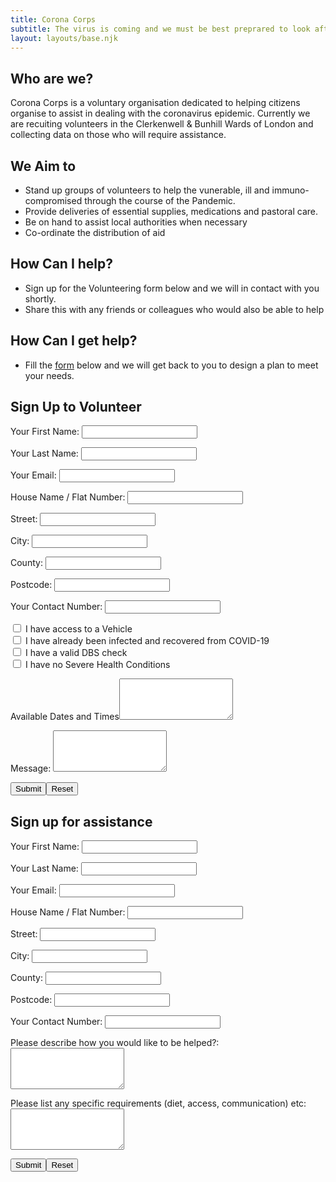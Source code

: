 ```yaml
---
title: Corona Corps
subtitle: The virus is coming and we must be best preprared to look after the vulnerable around us and prevent it spreading faster than our health services can cope.
layout: layouts/base.njk
---
```


## Who are we?
  Corona Corps is a voluntary organisation dedicated to helping citizens organise to assist in dealing with the coronavirus epidemic.
  Currently we are recuiting volunteers in the Clerkenwell & Bunhill Wards of London and collecting data on those who will require assistance.

## We Aim to

 - Stand up groups of volunteers to help the vunerable, ill and immuno-compromised through the course of the Pandemic.
 - Provide deliveries of essential supplies, medications and pastoral care.
 - Be on hand to assist local authorities when necessary
 - Co-ordinate the distribution of aid 


## How Can I help?

 - Sign up for the Volunteering form below and we will in contact with you shortly.
 - Share this with any friends or colleagues who would also be able to help

## How Can I get help?

 - Fill the [form](#assistance) below and we will get back to you to design a plan to meet your needs.
 
 

## Sign Up to Volunteer
<div class="form-card">
  <form name="volunteer" method="POST" data-netlify="true">
    <p>
      <label>Your First Name: <input type="text" name="firstname" class="form-input" /></label>   
    </p>
    <p>
      <label>Your Last Name: <input type="text" name="lastname" class="form-input" /></label>   
    </p>
    <p>
      <label>Your Email: <input type="email" name="email" class="form-input" /></label>
    </p>
    <p>
      <label>House Name / Flat Number: <input type="text" name="house" class="form-input" /></label>
    </p>
    <p>
      <label>Street: <input type="text" name="street" class="form-input" /></label>
    </p>
    <p>
      <label>City: <input type="text" name="city" class="form-input" /></label>
    </p>
    <p>
      <label>County: <input type="text" name="county" class="form-input" /></label>
    </p>
    <p>
      <label>Postcode: <input type="text" name="postcode" class="form-input" /></label>
    </p>
    <p>
      <label>Your Contact Number: <input type="tel" name="contact" class="form-input" /></label>
    </p>
    <p>
      <input type="checkbox" id="vehicle" name="vehicle" value="Vehicle" class="form-input">
      <label for="vehicle"> I have access to a Vehicle</label>
      <br>
      <input type="checkbox" id="infected" name="infected" value="infected" class="form-input">
      <label for="infected"> I have already been infected and recovered from COVID-19</label>
      <br>
      <input type="checkbox" id="dbs" name="dbs" value="dbs" class="form-input">
      <label for="vehicle3"> I have a valid DBS check</label>
      <br>
      <input type="checkbox" id="condition" name="condition" value="condition" class="form-input">
      <label for="vehicle3"> I have no Severe Health Conditions</label>
    </p>
    <p>
      <label>Available Dates and Times<textarea rows="4" name="dates" class="form-input"></textarea></label>
    </p>
    <p>
      <label>Message: <textarea rows="4" name="message" class="form-input"></textarea></label>
    </p>
    <p>
      <div data-netlify-recaptcha="true"></div>
    </p>
    <p>
      <input type="submit" class="button"></input><button type="reset" class="button">Reset</button>
    </p>
  </form>
</div>

<section id="assistance">
  <h2>Sign up for assistance</h2>
  <div class="form-card">
    <form name="assistance" method="POST" data-netlify="true">
      <p>
        <label>Your First Name: <input type="text" name="firstname" class="form-input" /></label>   
      </p>
      <p>
        <label>Your Last Name: <input type="text" name="lastname" class="form-input" /></label>   
      </p>
      <p>
        <label>Your Email: <input type="email" name="email" class="form-input" /></label>
      </p>
      <p>
        <label>House Name / Flat Number: <input type="text" name="house" class="form-input" /></label>
      </p>
      <p>
        <label>Street: <input type="text" name="street" class="form-input" /></label>
      </p>
      <p>
        <label>City: <input type="text" name="city" class="form-input" /></label>
      </p>
      <p>
        <label>County: <input type="text" name="county" class="form-input" /></label>
      </p>
      <p>
        <label>Postcode: <input type="text" name="postcode" class="form-input" /></label>
      </p>
      <p>
        <label>Your Contact Number: <input type="tel" name="contact" class="form-input" /></label>
      </p>
      <p>
        <label>Please describe how you would like to be helped?: <textarea rows="4" name="assist-what" class="form-input"></textarea></label>
      </p>
      <p>
        <label>Please list any specific requirements (diet, access, communication) etc: <textarea rows="4" name="assist-requirements" class="form-input"></textarea></label>
      </p>
      <p>
        <div data-netlify-recaptcha="true"></div>
      </p>
      <p>
        <input type="submit" class="button"></input><button type="reset" class="button">Reset</button>
      </p>
    </form>
  </div>
</section>
